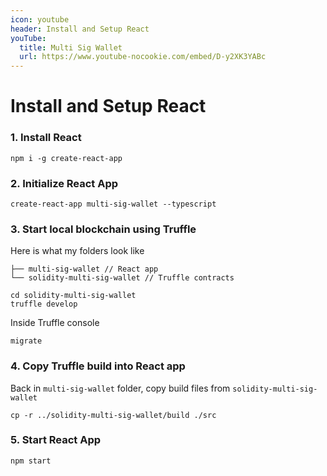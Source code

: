 ```yaml
---
icon: youtube
header: Install and Setup React
youTube:
  title: Multi Sig Wallet
  url: https://www.youtube-nocookie.com/embed/D-y2XK3YABc
---
```


# Install and Setup React

### 1. Install React

```shell
npm i -g create-react-app
```

### 2. Initialize React App

```shell
create-react-app multi-sig-wallet --typescript
```

### 3. Start local blockchain using Truffle

Here is what my folders look like

```shell
├── multi-sig-wallet // React app
└── solidity-multi-sig-wallet // Truffle contracts
```

```shell
cd solidity-multi-sig-wallet
truffle develop
```

Inside Truffle console

```shell
migrate
```

### 4. Copy Truffle build into React app

Back in `multi-sig-wallet` folder, copy build files from `solidity-multi-sig-wallet`

```shell
cp -r ../solidity-multi-sig-wallet/build ./src
```

### 5. Start React App

```shell
npm start
```
